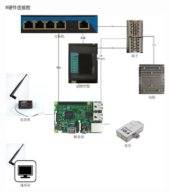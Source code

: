 #硬件连接图


![avatar](https://github.com/Anthoywzz/ControllerDoc/blob/108af14797a073162bc462e6fe85c553b6ea3a96/PyControl/Hardware%20Connection.jpg)
